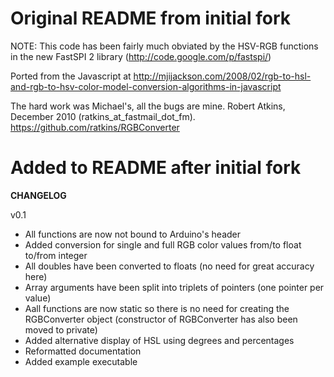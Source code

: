 # Original README from initial fork

NOTE: This code has been fairly much obviated by the HSV-RGB functions in the new FastSPI 2 library (http://code.google.com/p/fastspi/)

Ported from the Javascript at http://mjijackson.com/2008/02/rgb-to-hsl-and-rgb-to-hsv-color-model-conversion-algorithms-in-javascript

The hard work was Michael's, all the bugs are mine.
Robert Atkins, December 2010 (ratkins_at_fastmail_dot_fm).
https://github.com/ratkins/RGBConverter

# Added to README after initial fork

**CHANGELOG**

v0.1

 * All functions are now not bound to Arduino's header
 * Added conversion for single and full RGB color values from/to float to/from integer
 * All doubles have been converted to floats (no need for great accuracy here)
 * Array arguments have been split into triplets of pointers (one pointer per value)
 * Aall functions are now static so there is no need for creating the RGBConverter object (constructor of RGBConverter has also been moved to private)
 * Added alternative display of HSL using degrees and percentages
 * Reformatted documentation
 * Added example executable
